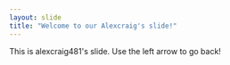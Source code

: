 ```yaml
---
layout: slide
title: "Welcome to our Alexcraig's slide!"
---
```

This is alexcraig481's slide.
Use the left arrow to go back!

